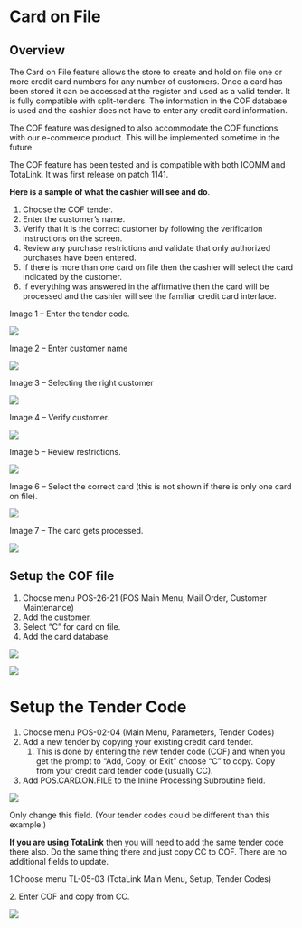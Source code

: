 # Card on File

<PageHeader />

## Overview

The Card on File feature allows the store to create and hold on file one or more credit card numbers for any number of customers. Once a card has been stored it can be accessed at the register and used as a valid tender. It is fully compatible with split-tenders. The information in the COF database is used and the cashier does not have to enter any credit card information.

The COF feature was designed to also accommodate the COF functions with our e-commerce product. This will be implemented sometime in the future.

The COF feature has been tested and is compatible with both ICOMM and TotaLink. It was first release on patch 1141.

**Here is a sample of what the cashier will see and do**.

1. Choose the COF tender.
2. Enter the customer’s name.
3. Verify that it is the correct customer by following the verification instructions on the screen.
4. Review any purchase restrictions and validate that only authorized purchases have been entered.
5. If there is more than one card on file then the cashier will select the card indicated by the customer.
6. If everything was answered in the affirmative then the card will be processed and the cashier will see the familiar credit card interface.

Image 1 – Enter the tender code.

![](./word-image-168.png)

Image 2 – Enter customer name

![](./word-image-169.png)

Image 3 – Selecting the right customer

![](./word-image-170.png)

Image 4 – Verify customer.

![](./word-image-171.png)

Image 5 – Review restrictions.

![](./word-image-172.png)

Image 6 – Select the correct card (this is not shown if there is only one card on file).

![](./word-image-173.png)

Image 7 – The card gets processed.

![](./word-image-174.png)

## Setup the COF file

1. Choose menu POS-26-21 (POS Main Menu, Mail Order, Customer Maintenance)
2. Add the customer.
3. Select “C” for card on file.
4. Add the card database.

![](./word-image-175.png)

![](./word-image-176.png)

# Setup the Tender Code

1. Choose menu POS-02-04 (Main Menu, Parameters, Tender Codes)
2. Add a new tender by copying your existing credit card tender.
    1. This is done by entering the new tender code (COF) and when you get the prompt to “Add, Copy, or Exit” choose “C” to copy. Copy from your credit card tender code (usually CC).
3. Add POS.CARD.ON.FILE to the Inline Processing Subroutine field.

![](./word-image-177.png)

Only change this field. (Your tender codes could be different than this example.)

**If you are using TotaLink** then you will need to add the same tender code there also. Do the same thing there and just copy CC to COF. There are no additional fields to update.

1.Choose menu TL-05-03 (TotaLink Main Menu, Setup, Tender Codes)

2\. Enter COF and copy from CC.

![](./word-image-178.png)

<PageFooter />
